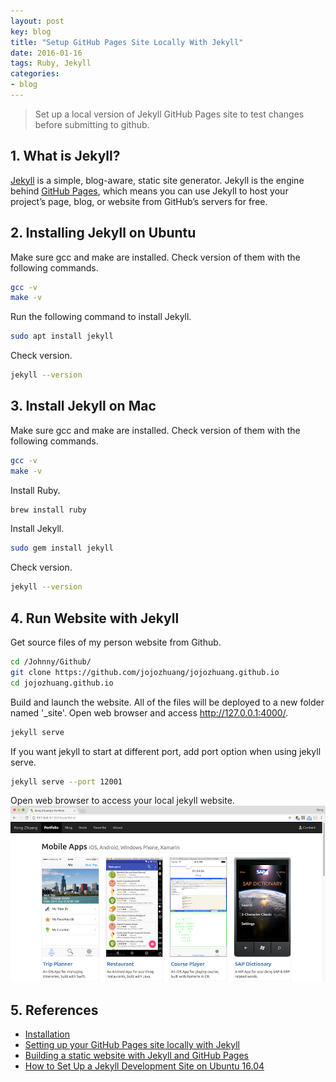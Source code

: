 ```yaml
---
layout: post
key: blog
title: "Setup GitHub Pages Site Locally With Jekyll"
date: 2016-01-16
tags: Ruby, Jekyll
categories:
- blog
---
```


> Set up a local version of Jekyll GitHub Pages site to test changes before submitting to github.

## 1. What is Jekyll?
[Jekyll](https://jekyllrb.com) is a simple, blog-aware, static site generator. Jekyll is the engine behind [GitHub Pages](https://pages.github.com/), which means you can use Jekyll to host your project’s page, blog, or website from GitHub’s servers for free.

## 2. Installing Jekyll on Ubuntu
Make sure gcc and make are installed. Check version of them with the following commands.
```sh
gcc -v
make -v
```
Run the following command to install Jekyll.
```sh
sudo apt install jekyll
```
Check version.
```sh
jekyll --version
```

## 3. Install Jekyll on Mac
Make sure gcc and make are installed. Check version of them with the following commands.
```sh
gcc -v
make -v
```
Install Ruby.
```sh
brew install ruby
```

Install Jekyll.
```sh
sudo gem install jekyll
```
Check version.
```sh
jekyll --version
```

## 4. Run Website with Jekyll
Get source files of my person website from Github.
```sh
cd /Johnny/Github/
git clone https://github.com/jojozhuang/jojozhuang.github.io
cd jojozhuang.github.io
```

Build and launch the website. All of the files will be deployed to a new folder named '\_site'. Open web browser and access  http://127.0.0.1:4000/.
```sh
jekyll serve
```
If you want jekyll to start at different port, add port option when using jekyll serve.
```sh
jekyll serve --port 12001
```

Open web browser to access your local jekyll website.
![MIME Type](/public/pics/2016-01-16/local.png)  

## 5. References
* [Installation](https://jekyllrb.com/docs/installation/)
* [Setting up your GitHub Pages site locally with Jekyll
](https://help.github.com/articles/setting-up-your-github-pages-site-locally-with-jekyll/)
* [Building a static website with Jekyll and GitHub Pages](https://programminghistorian.org/lessons/building-static-sites-with-jekyll-github-pages)
* [How to Set Up a Jekyll Development Site on Ubuntu 16.04](https://www.digitalocean.com/community/tutorials/how-to-set-up-a-jekyll-development-site-on-ubuntu-16-04)
